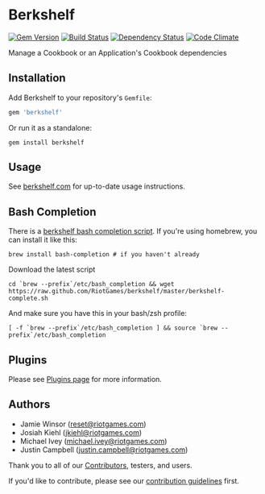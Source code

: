 Berkshelf
=========
[![Gem Version](https://badge.fury.io/rb/berkshelf.png)](http://badge.fury.io/rb/berkshelf)
[![Build Status](https://travis-ci.org/RiotGames/berkshelf.png?branch=master)](https://travis-ci.org/RiotGames/berkshelf)
[![Dependency Status](https://gemnasium.com/RiotGames/berkshelf.png)](https://gemnasium.com/RiotGames/berkshelf)
[![Code Climate](https://codeclimate.com/github/RiotGames/berkshelf.png)](https://codeclimate.com/github/RiotGames/berkshelf)

Manage a Cookbook or an Application's Cookbook dependencies

Installation
------------
Add Berkshelf to your repository's `Gemfile`:

```ruby
gem 'berkshelf'
```

Or run it as a standalone:

    gem install berkshelf

Usage
-----
See [berkshelf.com](http://berkshelf.com) for up-to-date usage instructions.

Bash Completion
---------------
There is a [berkshelf bash completion script](https://raw.github.com/RiotGames/berkshelf/master/berkshelf-complete.sh). If you're using homebrew, you can install it like this:

    brew install bash-completion # if you haven't already

Download the latest script

    cd `brew --prefix`/etc/bash_completion && wget https://raw.github.com/RiotGames/berkshelf/master/berkshelf-complete.sh

And make sure you have this in your bash/zsh profile:

    [ -f `brew --prefix`/etc/bash_completion ] && source `brew --prefix`/etc/bash_completion

Plugins
-------
Please see [Plugins page](https://github.com/RiotGames/berkshelf/blob/master/PLUGINS.md) for more information.

Authors
-------
- Jamie Winsor (<reset@riotgames.com>)
- Josiah Kiehl (<jkiehl@riotgames.com>)
- Michael Ivey (<michael.ivey@riotgames.com>)
- Justin Campbell (<justin.campbell@riotgames.com>)

Thank you to all of our [Contributors](https://github.com/RiotGames/berkshelf/graphs/contributors), testers, and users.

If you'd like to contribute, please see our [contribution guidelines](https://github.com/RiotGames/berkshelf/blob/master/CONTRIBUTING.md) first.
